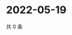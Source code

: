 # 2022-05-19

共 0 条

<!-- BEGIN WEIBO -->
<!-- 最后更新时间 Thu May 19 2022 22:15:07 GMT+0800 (China Standard Time) -->

<!-- END WEIBO -->

